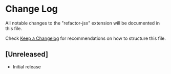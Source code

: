 # Change Log
All notable changes to the "refactor-jsx" extension will be documented in this file.

Check [Keep a Changelog](http://keepachangelog.com/) for recommendations on how to structure this file.

## [Unreleased]
- Initial release